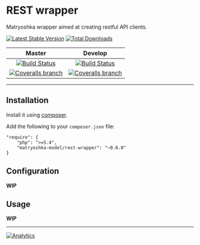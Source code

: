 REST wrapper
============

Matryoshka wrapper aimed at creating restful API clients.

[![Latest Stable Version](https://img.shields.io/packagist/v/matryoshka-model/rest-wrapper.svg?style=flat-square)](https://packagist.org/packages/matryoshka-model/rest-wrapper)
[![Total Downloads](https://img.shields.io/packagist/dt/matryoshka-model/rest-wrapper.svg?style=flat-square)](https://packagist.org/packages/matryoshka-model/rest-wrapper)

| Master  | Develop |
|:-------------:|:-------------:|
| [![Build Status](https://img.shields.io/travis/matryoshka-model/rest-wrapper/master.svg?style=flat-square)](https://travis-ci.org/matryoshka-model/rest-wrapper) | [![Build Status](https://img.shields.io/travis/matryoshka-model/rest-wrapper/develop.svg?style=flat-square)](https://travis-ci.org/matryoshka-model/rest-wrapper) |
| [![Coveralls branch](https://img.shields.io/coveralls/matryoshka-model/rest-wrapper/master.svg?style=flat-square)](https://coveralls.io/r/matryoshka-model/rest-wrapper?branch=master) | [![Coveralls branch](https://img.shields.io/coveralls/matryoshka-model/rest-wrapper/develop.svg?style=flat-square)](https://coveralls.io/r/matryoshka-model/rest-wrapper?branch=develop) |

---

## Installation

Install it using [composer](http://getcomposer.org).

Add the following to your `composer.json` file:

```
"require": {
    "php": ">=5.4",
    "matryoshka-model/rest-wrapper": "~0.6.0"
}
```

## Configuration

**WIP**

## Usage

**WIP**

---

[![Analytics](https://ga-beacon.appspot.com/UA-49657176-2/rest-wrapper?flat)](https://github.com/igrigorik/ga-beacon)
